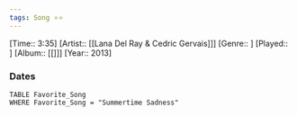 ```yaml
---
tags: Song ⭐⭐ 
---
```

[Time:: 3:35]
[Artist:: [[Lana Del Ray & Cedric Gervais]]]
[Genre:: ]
[Played:: ]
[Album:: [[]]]
[Year:: 2013]
### Dates
````dataview
TABLE Favorite_Song
WHERE Favorite_Song = "Summertime Sadness"
````